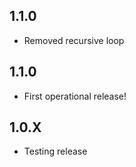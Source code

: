 <!-- https://developers.home-assistant.io/docs/add-ons/presentation#keeping-a-changelog -->

## 1.1.0
- Removed recursive loop

## 1.1.0
- First operational release!

## 1.0.X
- Testing release
